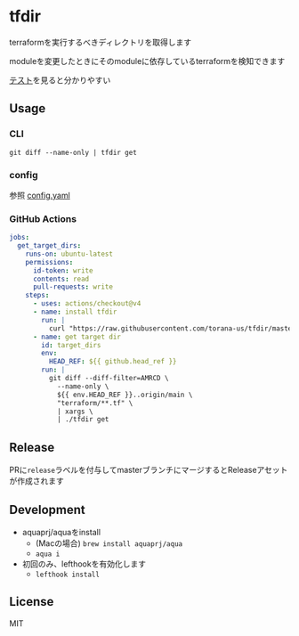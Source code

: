 # tfdir

terraformを実行するべきディレクトリを取得します

moduleを変更したときにそのmoduleに依存しているterraformを検知できます

[テスト](https://github.com/torana-us/tfdir/blob/master/cmd/get_test.go)を見ると分かりやすい

## Usage

### CLI

```
git diff --name-only | tfdir get
```

### config

参照 [config.yaml](./config.yaml)

### GitHub Actions

```yml
jobs:
  get_target_dirs:
    runs-on: ubuntu-latest
    permissions:
      id-token: write
      contents: read
      pull-requests: write
    steps:
      - uses: actions/checkout@v4
      - name: install tfdir
        run: |
          curl "https://raw.githubusercontent.com/torana-us/tfdir/master/installer.sh" | bash
      - name: get target dir
        id: target_dirs
        env:
          HEAD_REF: ${{ github.head_ref }}
        run: |
          git diff --diff-filter=AMRCD \
            --name-only \
            ${{ env.HEAD_REF }}..origin/main \
            "terraform/**.tf" \
            | xargs \
            | ./tfdir get
```

## Release

PRに`release`ラベルを付与してmasterブランチにマージするとReleaseアセットが作成されます

## Development

- aquaprj/aquaをinstall
  - (Macの場合) `brew install aquaprj/aqua`
  - `aqua i`
- 初回のみ、lefthookを有効化します
  - `lefthook install`

## License

MIT
